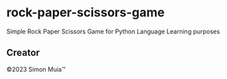 # rock-paper-scissors-game
Simple Rock Paper Scissors Game for Python Language Learning purposes


## Creator
&copy;2023 Simon Muia&trade;
